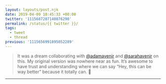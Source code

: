 ```yaml
---
layout: layouts/post.njk
date: 2019-04-09 18:45:33 +00:00
twitter: '1115687207140876290'
permalink: /status/{{ twitter }}/
tags: 
  - tweet
  - thread
previous: '1115656991895052289'
---
```


> It was a dream collaborating with [@adamavenir](https://twitter.com/adamavenir) and [@sarahavenir](https://twitter.com/sarahavenir) on this. My original version was nowhere near as fun. It’s awesome to have trust and understanding where we can say “Hey, this can be way better” because it totally can. 🌈

---
